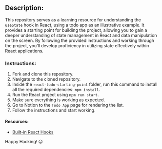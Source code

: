 ## Description:

This repository serves as a learning resource for understanding the `useState` hook in React, using a todo app as an illustrative example. It provides a starting point for building the project, allowing you to gain a deeper understanding of state management in React and data manipulation on the screen. By following the provided instructions and working through the project, you'll develop proficiency in utilizing state effectively within React applications.

### Instructions:
1. Fork and clone this repository.
2. Navigate to the cloned repository.
3. Inside the `react-todo-starting-point` folder, run this command to install all the required dependencies: `npm install`.
4. Run the React project using `npm run start`.
5. Make sure everything is working as expected.
6. Go to Notion to the `Todo App` page for rendering the list.
7. Follow the instructions and start working.

#### Resources:
- [Built-in React Hooks](https://react.dev/reference/react/hooks)

Happy Hacking! 😉


